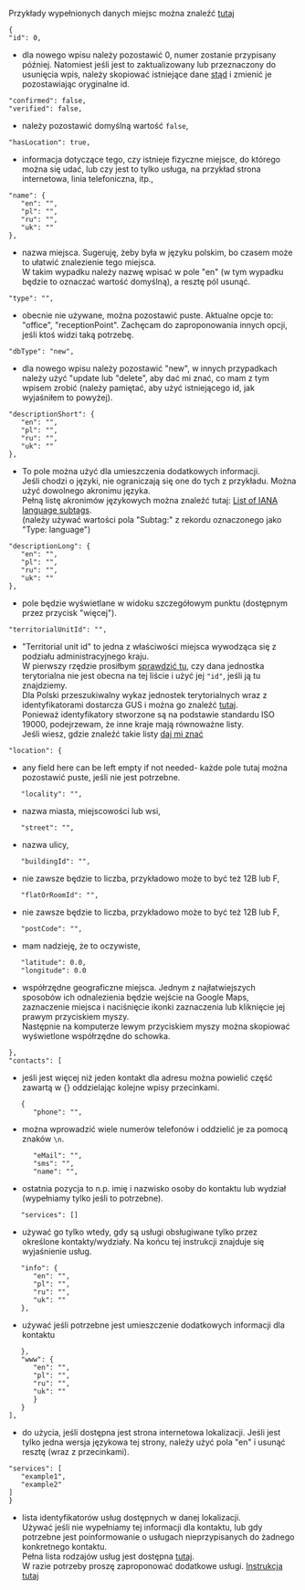 Przykłady wypełnionych danych miejsc można znaleźć  [tutaj](https://github.com/AdamGiergun/IfR-data/blob/main/data/spots.json)
```
{
"id": 0,
```
- dla nowego wpisu należy pozostawić 0, numer zostanie przypisany później. Natomiest jeśli jest to zaktualizowany lub przeznaczony do usunięcia wpis, należy skopiować istniejące dane [stąd](https://github.com/AdamGiergun/IfR-data/blob/main/data/spots.json) i zmienić je pozostawiając oryginalne id.
```
"confirmed": false,
"verified": false,
```
- należy pozostawić domyślną wartość `false`,
```
"hasLocation": true,
```
- informacja dotyczące tego, czy istnieje fizyczne miejsce, do którego można się udać, lub czy jest to tylko usługa, na przykład strona internetowa, linia telefoniczna, itp.,
```
"name": {
   "en": "",
   "pl": "",
   "ru": "",
   "uk": ""
},
```
- nazwa miejsca. Sugeruję, żeby była w języku polskim, bo czasem może to ułatwić znalezienie tego miejsca.<br>
  W takim wypadku należy nazwę wpisać w pole "en" (w tym wypadku będzie to oznaczać wartość domyślną), a resztę pól usunąć.
```
"type": "",
```
- obecnie nie używane, można pozostawić puste. Aktualne opcje to: "office", "receptionPoint". Zachęcam do zaproponowania innych opcji, jeśli ktoś widzi taką potrzebę.
```
"dbType": "new",
```
- dla nowego wpisu należy pozostawić "new", w innych przypadkach należy użyć "update lub "delete", aby dać mi znać, co mam z tym wpisem zrobić (należy pamiętać, aby użyć istniejącego id, jak wyjaśniłem to powyżej).
```
"descriptionShort": {
   "en": "",
   "pl": "",
   "ru": "",
   "uk": ""
},
```
- To pole można użyć dla umieszczenia dodatkowych informacji.<br>
  Jeśli chodzi o języki, nie ograniczają się one do tych z przykładu. Można użyć dowolnego akronimu języka.<br>
  Pełną listę akronimów językowych można znaleźć tutaj: [List of IANA language subtags](https://www.iana.org/assignments/language-subtag-registry/language-subtag-registry).<br>
  (należy używać wartości pola "Subtag:" z rekordu oznaczonego jako "Type: language")
```
"descriptionLong": {
   "en": "",
   "pl": "",
   "ru": "",
   "uk": ""
},
```
- pole będzie wyświetlane w widoku szczegółowym punktu (dostępnym przez przycisk "więcej").
```
"territorialUnitId": "",
```
- "Territorial unit id" to jedna z właściwości miejsca wywodząca się z podziału administracyjnego kraju.<br>
  W pierwszy rzędzie prosiłbym [sprawdzić tu](https://github.com/AdamGiergun/IfR-data/blob/main/data/territorialUnits.json),
  czy dana jednostka terytorialna nie jest obecna na tej liście i użyć jej `"id"`, jeśli ją tu znajdziemy.<br>
  Dla Polski przeszukiwalny wykaz jednostek terytorialnych wraz z identyfikatorami dostarcza GUS i można go znaleźć [tutaj](https://eteryt.stat.gov.pl/eTeryt/rejestr_teryt/udostepnianie_danych/baza_teryt/uzytkownicy_indywidualni/wyszukiwanie/wyszukiwanie.aspx?contrast=default).<br>
  Ponieważ identyfikatory stworzone są na podstawie standardu ISO 19000, podejrzewam, że inne kraje mają równoważne listy.<br>
  Jeśli wiesz, gdzie znaleźć takie listy [daj mi znać](https://github.com/AdamGiergun/IfR-data/issues/2)
```
"location": {
```
- any field here can be left empty if not needed- każde pole tutaj można pozostawić puste, jeśli nie jest potrzebne.
```
   "locality": "",
```
- nazwa miasta, miejscowości lub wsi,
```
   "street": "",
```
- nazwa ulicy,
```
   "buildingId": "",
```
- nie zawsze będzie to liczba, przykładowo może to być też 12B lub F,
```
   "flatOrRoomId": "",
```
- nie zawsze będzie to liczba, przykładowo może to być też 12B lub F,
```
   "postCode": "",
```
- mam nadzieję, że to oczywiste,
```
   "latitude": 0.0,
   "longitude": 0.0
```
- współrzędne geograficzne miejsca. Jednym z najłatwiejszych sposobów ich odnalezienia będzie wejście na Google Maps, zaznaczenie miejsca i naciśnięcie ikonki zaznaczenia lub kliknięcie jej prawym przyciskiem myszy.<br>
  Następnie na komputerze lewym przyciskiem myszy można skopiować wyświetlone współrzędne do schowka.
```
},
"contacts": [
```
- jeśli jest więcej niż jeden kontakt dla adresu można powielić część zawartą w {} oddzielając kolejne wpisy przecinkami.
```
   {
      "phone": "",
```
 - można wprowadzić wiele numerów telefonów i oddzielić je za pomocą znaków `\n`.
```
      "eMail": "",
      "sms": "",
      "name": "",
```
- ostatnia pozycja to n.p. imię i nazwisko osoby do kontaktu lub wydział (wypełniamy tylko jeśli to potrzebne).
```
   "services": []
```
- używać go tylko wtedy, gdy są usługi obsługiwane tylko przez określone kontakty/wydziały. Na końcu tej instrukcji znajduje się wyjaśnienie usług.
```
   "info": {
      "en": "",
      "pl": "",
      "ru": "",
      "uk": ""
   },
```
 - używać jeśli potrzebne jest umieszczenie dodatkowych informacji dla kontaktu
```
   },
   "www": {
      "en": "",
      "pl": "",
      "ru": "",
      "uk": ""
      }
   }
],
```
- do użycia, jeśli dostępna jest strona internetowa lokalizacji. Jeśli jest tylko jedna wersja językowa tej strony, należy użyć pola "en" i usunąć resztę (wraz z przecinkami).
```
"services": [
   "example1",
   "example2"   
]
}
```
- lista identyfikatorów usług dostępnych w danej lokalizacji.<br>
  Używać jeśli nie wypełniamy tej informacji dla kontaktu, lub gdy potrzebne jest poinformowanie o usługach nieprzypisanych do żadnego konkretnego kontaktu.<br>
  Pełna lista rodzajów usług jest dostępna [tutaj](https://github.com/AdamGiergun/IfR-data/blob/main/data/services.json).<br>
  W razie potrzeby proszę zaproponować dodatkowe usługi. [Instrukcja tutaj](https://github.com/AdamGiergun/IfR-data/blob/main/instructions/README_SERVICES_pl.md)
